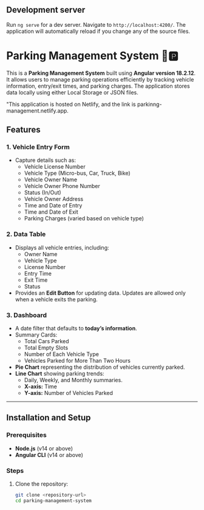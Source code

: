 ## Development server

Run `ng serve` for a dev server. Navigate to `http://localhost:4200/`. The application will automatically reload if you change any of the source files.

# Parking Management System 🚗🅿️

This is a **Parking Management System** built using **Angular version 18.2.12**. It allows users to manage parking operations efficiently by tracking vehicle information, entry/exit times, and parking charges. The application stores data locally using either Local Storage or JSON files.

"This application is hosted on Netlify, and the link is parkinng-management.netlify.app.

## Features

### 1. **Vehicle Entry Form**
- Capture details such as:
  - Vehicle License Number
  - Vehicle Type (Micro-bus, Car, Truck, Bike)
  - Vehicle Owner Name
  - Vehicle Owner Phone Number
  - Status (In/Out)
  - Vehicle Owner Address
  - Time and Date of Entry
  - Time and Date of Exit
  - Parking Charges (varied based on vehicle type)

### 2. **Data Table**
- Displays all vehicle entries, including:
  - Owner Name
  - Vehicle Type
  - License Number
  - Entry Time
  - Exit Time
  - Status
- Provides an **Edit Button** for updating data. Updates are allowed only when a vehicle exits the parking.

### 3. **Dashboard**
- A date filter that defaults to **today’s information**.
- Summary Cards:
  - Total Cars Parked
  - Total Empty Slots
  - Number of Each Vehicle Type
  - Vehicles Parked for More Than Two Hours
- **Pie Chart** representing the distribution of vehicles currently parked.
- **Line Chart** showing parking trends:
  - Daily, Weekly, and Monthly summaries.
  - **X-axis:** Time
  - **Y-axis:** Number of Vehicles Parked

---

## Installation and Setup

### Prerequisites
- **Node.js** (v14 or above)
- **Angular CLI** (v14 or above)

### Steps
1. Clone the repository:
   ```bash
   git clone <repository-url>
   cd parking-management-system
